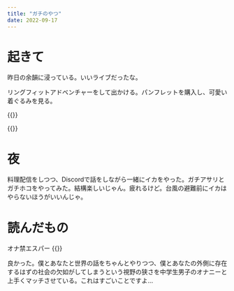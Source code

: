 ```yaml
---
title: "ガチのやつ"
date: 2022-09-17
---
```


# 起きて
昨日の余韻に浸っている。いいライブだったな。


リングフィットアドベンチャーをして出かける。パンフレットを購入し、可愛い着ぐるみを見る。

{{<tweet user="dango_bot" id="1571041924844523524">}}

{{<tweet user="dango_bot" id="1571055307828375552">}}


# 夜
料理配信をしつつ、Discordで話をしながら一緒にイカをやった。ガチアサリとガチホコをやってみた。結構楽しいじゃん。疲れるけど。台風の避難前にイカはやらないほうがいいんじゃ。
# 読んだもの
オナ禁エスパー
{{<tweet user="dango_bot" id="1571040416035930113">}}

良かった。僕とあなたと世界の話をちゃんとやりつつ、僕とあなたの外側に存在するはずの社会の欠如がしてしまうという視野の狭さを中学生男子のオナニーと上手くマッチさせている。これはすごいことですよ...